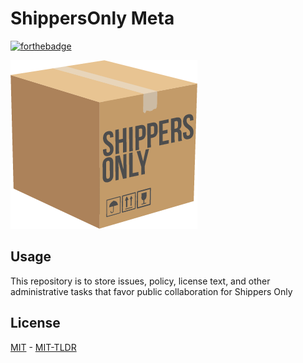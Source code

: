 # ShippersOnly Meta

[![forthebadge](https://forthebadge.com/images/badges/0-percent-optimized.svg)](https://forthebadge.com)

![hero image](logo.png "Shippers Only isometric color logo")

## Usage

This repository is to store issues, policy, license text, and other administrative tasks that favor public collaboration for Shippers Only

## License

[MIT](mit) - [MIT-TLDR](mit-tldr)

[mit]: https://github.com/shippersonly/shippersonly-meta/blob/master/LICENSE
[mit-tldr]: https://tldrlegal.com/license/mit-license